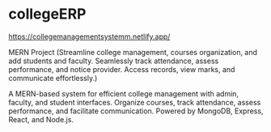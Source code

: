 # collegeERP
https://collegemanagementsystemm.netlify.app/


MERN Project (Streamline college management, courses organization, and add students and faculty. Seamlessly track attendance, assess performance, and notice provider. Access records, view marks, and communicate effortlessly.)

A MERN-based system for efficient college management with admin, faculty, and student interfaces. Organize courses, track attendance, assess performance, and facilitate communication. Powered by MongoDB, Express, React, and Node.js.
